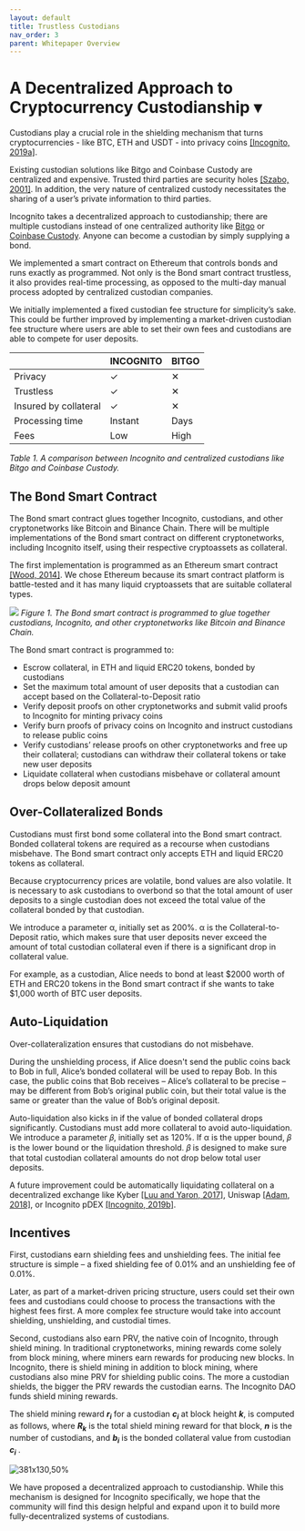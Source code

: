 ```yaml
---
layout: default
title: Trustless Custodians
nav_order: 3
parent: Whitepaper Overview
---
```


# A Decentralized Approach to Cryptocurrency Custodianship ▾

Custodians play a crucial role in the shielding mechanism that turns cryptocurrencies - like BTC, ETH and USDT - into privacy coins [[Incognito, 2019a]](https://incognito.org/t/shielding-cryptocurrencies-turning-cryptocurrencies-into-privacy-coins/83).

Existing custodian solutions like Bitgo and Coinbase Custody are centralized and expensive. Trusted third parties are security holes [[Szabo, 2001]](https://nakamotoinstitute.org/trusted-third-parties/). In addition, the very nature of centralized custody necessitates the sharing of a user’s private information to third parties.

Incognito takes a decentralized approach to custodianship; there are multiple custodians instead of one centralized authority like [Bitgo](https://www.bitgo.com) or [Coinbase Custody](https://custody.coinbase.com). Anyone can become a custodian by simply supplying a bond.

We implemented a smart contract on Ethereum that controls bonds and runs exactly as programmed. Not only is the Bond smart contract trustless, it also provides real-time processing, as opposed to the multi-day manual process adopted by centralized custodian companies.

We initially implemented a fixed custodian fee structure for simplicity’s sake. This could be further improved by implementing a market-driven custodian fee structure where users are able to set their own fees and custodians are able to compete for user deposits.

||INCOGNITO|BITGO|
| --- | --- | --- |
|Privacy|✓|✕|
|Trustless|✓|✕|
|Insured by collateral|✓|✕|
|Processing time|Instant|Days|
|Fees|Low|High|

*Table 1. A comparison between Incognito and centralized custodians like Bitgo and Coinbase Custody.*

## The Bond Smart Contract

The Bond smart contract glues together Incognito, custodians, and other cryptonetworks like Bitcoin and Binance Chain. There will be multiple implementations of the Bond smart contract on different cryptonetworks, including Incognito itself, using their respective cryptoassets as collateral.

The first implementation is programmed as an Ethereum smart contract [[Wood, 2014]](https://ethereum.github.io/yellowpaper/paper.pdf). We chose Ethereum because its smart contract platform is battle-tested and it has many liquid cryptoassets that are suitable collateral types.

![](https://we.incognito.org/uploads/default/original/1X/c278ebf8d45eca79c508e9f665b0cf79753a863c.png) 
*Figure 1. The Bond smart contract is programmed to glue together custodians, Incognito, and other cryptonetworks like Bitcoin and Binance Chain.*

The Bond smart contract is programmed to:

* Escrow collateral, in ETH and liquid ERC20 tokens, bonded by custodians
* Set the maximum total amount of user deposits that a custodian can accept based on the Collateral-to-Deposit ratio
* Verify deposit proofs on other cryptonetworks and submit valid proofs to Incognito for minting privacy coins
* Verify burn proofs of privacy coins on Incognito and instruct custodians to release public coins
* Verify custodians’ release proofs on other cryptonetworks and free up their collateral; custodians can withdraw their collateral tokens or take new user deposits
* Liquidate collateral when custodians misbehave or collateral amount drops below deposit amount

## Over-Collateralized Bonds

Custodians must first bond some collateral into the Bond smart contract. Bonded collateral tokens are required as a recourse when custodians misbehave. The Bond smart contract only accepts ETH and liquid ERC20 tokens as collateral.

Because cryptocurrency prices are volatile, bond values are also volatile. It is necessary to ask custodians to overbond so that the total amount of user deposits to a single custodian does not exceed the total value of the collateral bonded by that custodian.

We introduce a parameter α, initially set as 200%. α is the Collateral-to-Deposit ratio, which makes sure that user deposits never exceed the amount of total custodian collateral even if there is a significant drop in collateral value.

For example, as a custodian, Alice needs to bond at least $2000 worth of ETH and ERC20 tokens in the Bond smart contract if she wants to take $1,000 worth of BTC user deposits.

## Auto-Liquidation

Over-collateralization ensures that custodians do not misbehave.

During the unshielding process, if Alice doesn't send the public coins back to Bob in full, Alice’s bonded collateral will be used to repay Bob. In this case, the public coins that Bob receives – Alice’s collateral to be precise – may be different from Bob’s original public coin, but their total value is the same or greater than the value of Bob’s original deposit.

Auto-liquidation also kicks in if the value of bonded collateral drops significantly. Custodians must add more collateral to avoid auto-liquidation. We introduce a parameter 𝛽, initially set as 120%. If α is the upper bound, 𝛽 is the lower bound or the liquidation threshold. 𝛽 is designed to make sure that total custodian collateral amounts do not drop below total user deposits.

A future improvement could be automatically liquidating collateral on a decentralized exchange like Kyber [[Luu and Yaron, 2017]](https://home.kyber.network/assets/KyberNetworkWhitepaper.pdf), Uniswap [[Adam, 2018]](https://hackmd.io/C-DvwDSfSxuh-Gd4WKE_ig), or Incognito pDEX [[Incognito, 2019b]](https://incognito.org/t/pdex-the-first-privacy-protecting-decentralized-exchange/66).

## Incentives

First, custodians earn shielding fees and unshielding fees. The initial fee structure is simple – a fixed shielding fee of 0.01% and an unshielding fee of 0.01%.

Later, as part of a market-driven pricing structure, users could set their own fees and custodians could choose to process the transactions with the highest fees first. A more complex fee structure would take into account shielding, unshielding, and custodial times.

Second, custodians also earn PRV, the native coin of Incognito, through shield mining. In traditional cryptonetworks, mining rewards come solely from block mining, where miners earn rewards for producing new blocks. In Incognito, there is shield mining in addition to block mining, where custodians also mine PRV for shielding public coins. The more a custodian shields, the bigger the PRV rewards the custodian earns. The Incognito DAO funds shield mining rewards.

The shield mining reward ***r<sub>i</sub>*** for a custodian ***c<sub>i</sub>*** at block height ***k***, is computed as follows, where ***R<sub>k</sub>*** is the total shield mining reward for that block, ***n*** is the number of custodians, and ***b<sub>i</sub>*** is the bonded collateral value from custodian ***c<sub>i</sub>*** .

![381x130,50%](https://we.incognito.org/uploads/default/original/1X/008312d0d08c23febab066a0310a6707ca8f04ba.png)  

We have proposed a decentralized approach to custodianship. While this mechanism is designed for Incognito specifically, we hope that the community will find this design helpful and expand upon it to build more fully-decentralized systems of custodians.